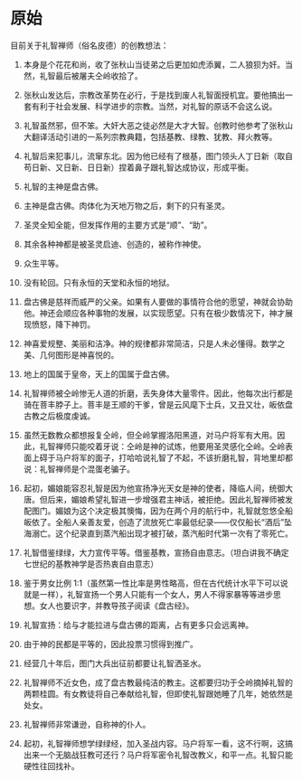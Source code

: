 # 原始

目前关于礼智禅师（俗名皮德）的创教想法：
1. 本身是个花花和尚，收了张秋山当徒弟之后更加如虎添翼，二人狼狈为奸。当然，礼智最后被屠夫仝岭收拾了。
2. 张秋山发达后，宗教改革势在必行，于是找到废人礼智面授机宜。要他搞出一套有利于社会发展、科学进步的宗教。当然，对礼智的原话不会这么说。
3. 礼智虽然邪，但不笨。大奸大恶之徒必然是大才大智。创教时他参考了张秋山大翻译活动引进的一系列宗教典籍，包括基教、绿教、犹教、拜火教等。
4. 礼智后来犯事儿，流窜东北。因为他已经有了根基，图门领头人丁日新（取自苟日新、又日新、日日新）捏着鼻子跟礼智达成协议，形成平衡。
5. 礼智的主神是盘古佛。

1. 主神是盘古佛。肉体化为天地万物之后，剩下的只有圣灵。
2. 圣灵全知全能，但发挥作用的主要方式是“顺”、“助”。
3. 其余各种神都是被圣灵启迪、创造的，被称作神使。
4. 众生平等。
5. 没有轮回。只有永恒的天堂和永恒的地狱。
6. 盘古佛是慈祥而威严的父亲。如果有人要做的事情符合他的愿望，神就会协助他。神还会顺应各种事物的发展，以实现愿望。只有在极少数情况下，神才展现愤怒，降下神罚。
7. 神喜爱规整、美丽和洁净。神的规律都非常简洁，只是人未必懂得。数学之美、几何图形是神喜悦的。
8. 地上的国属于皇帝，天上的国属于盘古佛。
9. 礼智禅师被仝岭惨无人道的折磨，丢失身体大量零件。因此，他每次出行都是骑在菩丰脖子上。菩丰是王顺的干爹，曾是云风麾下士兵，又丑又壮，皈依盘古教之后极度虔诚。
10. 虽然无数教众都想报复仝岭，但仝岭掌握洛阳黑道，对马户将军有大用。因此，礼智禅师只能咬着牙说：仝岭是神的试炼，他要用圣灵感化仝岭。仝岭表面上碍于马户将军的面子，打哈哈说礼智了不起，不该折磨礼智，背地里却都说：礼智禅师是个混蛋老骗子。
11. 起初，媚娘能容忍礼智是因为他宣扬净光天女是神的使者，降临人间，统御大唐。但后来，媚娘希望礼智进一步增强君主神话，被拒绝。因此礼智禅师被发配图门。媚娘为这个决定极其懊悔，因为在两个月的航行中，礼智就忽悠全船皈依了。全船人亲善友爱，创造了流放死亡率最低纪录——仅仅船长“酒后”坠海溺亡。这个纪录直到蒸汽船出现才被打破，蒸汽船时代第一次有了零死亡。
12. 礼智借鉴绿绿，大力宣传平等。借鉴基教，宣扬自由意志。（坦白讲我不确定七世纪的基教神学是否热衷自由意志）
13. 鉴于男女比例 1:1（虽然第一性比率是男性略高，但在古代统计水平下可以说就是一样），礼智宣扬一个男人只能有一个女人，男人不得家暴等等进步思想。女人也要识字，并教导孩子阅读《盘古经》。
14. 礼智宣扬：给与才能拉进与盘古佛的距离，占有更多只会远离神。
15. 由于神的民都是平等的，因此投票习惯得到推广。
16. 经营几十年后，图门大兵出征前都要让礼智洒圣水。
17. 礼智禅师不近女色，成了盘古教最纯洁的教主。这都要归功于仝岭摘掉礼智的两颗桂圆。有女教徒将自己奉献给礼智，但即使礼智跟她睡了几年，她依然是处女。
18. 礼智禅师非常谦逊，自称神的仆人。
19. 起初，礼智禅师想学绿绿经，加入圣战内容。马户将军一看，这不行啊，这搞出来一个无脑战狂教可还行？马户将军密令礼智改教义，和平一点。礼智只能硬性往回找补。
